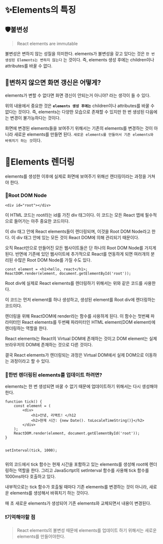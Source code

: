 <h1 id="✨elements의-특징">✨Elements의 특징</h1>
<h2 id="🛡️불변성">🛡️불변성</h2>
<blockquote>
<p>React elements are immutable</p>
</blockquote>
<p>불변성은 변하지 않는 성질을 의미한다. elements가 불변성을 갖고 있다는 것은 <code>한 번 생성된 Elements는 변하지 않는다</code> 는 것이다. 즉, elements 생성 후에는 children이나 attributes를 바꿀 수 없다.</p>
<h2 id="🤔변하지-않으면-화면-갱신은-어떻게">🤔변하지 않으면 화면 갱신은 어떻게?</h2>
<p>elements가 변할 수 없다면 화면 갱신이 안되는거 아니야? 라는 생각이 들 수 있다.</p>
<p>위의 내용에서 중요한 것은 <strong><code>elements 생성 후에는</code></strong> children이나 attributes를 바꿀 수 없다는 것이다. 즉, elements는 다양한 모습으로 존재할 수 있지만 한 번 생성된 다음에는 변경이 불가능하다는 것이다.</p>
<p>화면에 변경된 elements들을 보여주기 위해서는 기존의 elements를 변경하는 것이 아니라 새로운 elements를 만들면 된다. <code>새로운 elements를 만들어서 기존 elements와 바꿔치기 하는 것</code>이다.</p>
<h1 id="🎨elements-렌더링">🎨Elements 렌더링</h1>
<p>elements를 생성한 이후에 실제로 화면에 보여주기 위해선 렌더링이라는 과정을 거쳐야 한다. </p>
<h3 id="🌳root-dom-node">🌳Root DOM Node</h3>
<p><code>&lt;div id=&quot;root&quot;&gt;&lt;/div&gt;</code></p>
<p>이 HTML 코드는 root라는 id를 가진 div 태그이다. 이 코드는 모든 React 앱에 필수적으로 들어가는 아주 중요한 코드이다. </p>
<p>이 div 태그 안에 React elements들이 렌더링되며, 이것을 Root DOM Node라고 한다. 이 div 태그 안에 있는 모든 것이 React DOM에 의해 관리되기 때문이다.</p>
<p>오직 React만으로 만들어진 모든 웹사이트들은 단 하나의 Root DOM Node를 가지게 된다. 반면에 기존에 있던 웹사이트에 추가적으로 React를 연동하게 되면 여러개의 분리된 수많은 Root DOM Node를 가질 수도 있다.</p>
<pre><code class="language-jsx">const element = &lt;h1&gt;hello, react&lt;/h1&gt;;
ReactDOM.render(element, document.getElementById('root'));</code></pre>
<p>Root div에 실제로 React elements를 렌더링하기 위해서는 위와 같은 코드를 사용한다.</p>
<p>이 코드는 먼저 element를 하나 생성하고, 생성된 element를 Root div에 렌더링하는 코드이다.</p>
<p>렌더링을 위해 ReactDOM에 render라는 함수를 사용하게 된다. 이 함수는 첫번째 파라미터인 React elements를 두번째 파라미터인 HTML element(DOM element)에 렌더링하는 역할을 한다.</p>
<p>React elements는 React의 Virtual DOM에 존재하는 것이고 DOM element는 실제 브라우저의 DOM에 존재하는 것으로 다른 것이다.</p>
<p>결국 React elements가 렌더링되는 과정은 Virtual DOM에서 실제 DOM으로 이동하는 과정이라고 할 수 있다.</p>
<h3 id="🔄한번-렌더링된-elements를-업데이트-하려면">🔄한번 렌더링된 elements를 업데이트 하려면?</h3>
<p>elements는 한 번 생성되면 바꿀 수 없기 때문에 업데이트하기 위해서는 다시 생성해야 한다.</p>
<pre><code class="language-jsx">function tick() {
    const element = (
        &lt;div&gt;
            &lt;h1&gt;안녕, 리액트! &lt;/h12
            &lt;h2&gt;현재 시간: {new Date(). toLocaleTimeString()}&lt;/h2&gt;
        &lt;/div&gt;
    );
    ReactDOM.render(element, document.getElementById('root'));
}

setInterval(tick, 1000);</code></pre>
<p>위의 코드에서 tick 함수는 현재 시간을 포함하고 있는 elements를 생성해 root에 렌더링하는 역할을 한다. 그리고 JavaScrtpt의 setInterval 함수를 사용해 tick 함수를 1000ms마다 호출하고 있다.</p>
<p>내부적으로는 tick 함수가 호출될 때마다 기존 elements를 변경하는 것이 아니라, 새로운 elements를 생성해서 바꿔치기 하는 것이다.</p>
<p>매 초 새로운 elements가 생성되어 기존 elements와 교체되면서 내용이 변경된다.</p>
<h3 id="❗️기억해야할-점">❗️기억해야할 점</h3>
<blockquote>
<p>React elements의 불변성 때문에  elements를 업데이트 하기 위해서는 새로운 elements를 만들어야한다.</p>
</blockquote>